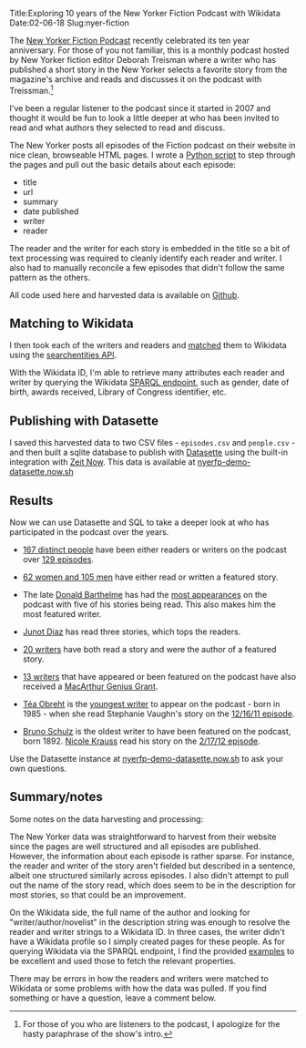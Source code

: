 Title:Exploring 10 years of the New Yorker Fiction Podcast with Wikidata
Date:02-06-18
Slug:nyer-fiction

The [New Yorker Fiction Podcast](https://www.newyorker.com/podcast/fiction) recently celebrated its ten year anniversary. For those of you not familiar, this is a monthly podcast hosted by New Yorker fiction editor Deborah Treisman where a writer who has published a short story in the New Yorker selects a favorite story from the magazine's archive and reads and discusses it on the podcast with Treissman.[^1] 

I've been a regular listener to the podcast since it started in 2007 and thought it would be fun to look a little deeper at who has been invited to read and what authors they selected to read and discuss.

[^1]: For those of you who are listeners to the podcast, I apologize for the hasty paraphrase of the show's intro.

The New Yorker posts all episodes of the Fiction podcast on their website in nice clean, browseable HTML pages. I wrote a [Python script](https://github.com/lawlesst/new-yorker-fiction-podcast-data/blob/master/scripts/harvest.py) to step through the pages and pull out the basic details about each episode:

* title
* url
* summary
* date published
* writer
* reader

The reader and the writer for each story is embedded in the title so a bit of text processing was required to cleanly identify each reader and writer. I also had to manually reconcile a few episodes that didn't follow the same pattern as the others.

All code used here and harvested data is available on [Github](https://github.com/lawlesst/new-yorker-fiction-podcast-data).

## Matching to Wikidata

I then took each of the writers and readers and [matched](https://github.com/lawlesst/new-yorker-fiction-podcast-data/blob/master/scripts/wd_details.py) them to Wikidata using the [searchentities API](https://www.wikidata.org/w/api.php?action=help&modules=wbsearchentities).

With the Wikidata ID, I'm able to retrieve many attributes each reader and writer by querying the Wikidata [SPARQL endpoint](https://query.wikidata.org/), such as gender, date of birth, awards received, Library of Congress identifier, etc.

## Publishing with Datasette

I saved this harvested data to two CSV files - `episodes.csv` and `people.csv` - and then built a sqlite database to publish with [Datasette](https://github.com/simonw/datasette) using the built-in integration with [Zeit Now](https://zeit.co/now). This data is available at [nyerfp-demo-datasette.now.sh](https://nyerfp-demo-datasette.now.sh/)

## Results

Now we can use Datasette and SQL to take a deeper look at who has participated in the podcast over the years.

* [167 distinct people](https://nyerfp-demo-datasette.now.sh/nyer-fiction-podcast-27cb333?sql=select+distinct+wid%2C+personLabel%2C+siteLink+%0D%0Afrom+people%0D%0Aorder+by+personLabel%3B+) have been either readers or writers on the podcast over [129 episodes](https://nyerfp-demo-datasette.now.sh/nyer-fiction-podcast-27cb333?sql=select+*+from+episodes%0D%0Aorder+by+date_published%3B).

* [62 women and 105 men](https://nyerfp-demo-datasette.now.sh/nyer-fiction-podcast-27cb333?sql=select+genderLabel%2C+count%28distinct+wid%29+%0D%0Afrom+people%0D%0Agroup+by+genderLabel+%3B) have either read or written a featured story.

* The late [Donald Barthelme](https://en.wikipedia.org/wiki/Donald_Barthelme) has had the [most appearances](https://nyerfp-demo-datasette.now.sh/nyer-fiction-podcast-27cb333?sql=select+wid%2C+personLabel%2C+count%28distinct+e1.id%29+as+reader%2C+count%28distinct+e2.id%29+as+writer%2C+%28count%28distinct+e1.id%29+%2B+count%28distinct+e2.id%29%29+as+total%0D%0Afrom+people+p%0D%0Aleft+join+episodes+e1+on+p.wid%3De1.reader_wikidata+%0D%0Aleft+join+episodes+e2+on+p.wid%3De2.writer_wikidata+%0D%0Agroup+by+wid%0D%0Aorder+by+total+desc%3B) on the podcast with five of his stories being read. This also makes him the most featured writer.

* [Junot Diaz](https://en.wikipedia.org/wiki/Junot_D%C3%ADaz) has read three stories, which tops the readers.

* [20 writers](https://nyerfp-demo-datasette.now.sh/nyer-fiction-podcast-27cb333?sql=with+p+as+%28%0D%0A++select+wid%2C+personLabel%2C+count%28distinct+e1.id%29+as+reader%2C+count%28distinct+e2.id%29+as+writer%2C+%28count%28distinct+e1.id%29+%2B+count%28distinct+e2.id%29%29+as+total%2C+siteLink%0D%0Afrom+people+p%0D%0Aleft+join+episodes+e1+on+p.wid%3De1.reader_wikidata+%0D%0Aleft+join+episodes+e2+on+p.wid%3De2.writer_wikidata+%0D%0Agroup+by+wid%0D%0A%29%0D%0Aselect+*%0D%0Afrom+p%0D%0Awhere+reader+%3E+0+and+writer+%3E+0+%0D%0Aorder+by+total+desc%3B) have both read a story and were the author of a featured story.

* [13 writers](https://nyerfp-demo-datasette.now.sh/nyer-fiction-podcast-432e4ea?sql=select+distinct+wid%2C+personLabel%2C+siteLink%0D%0Afrom+people%0D%0Awhere+macGeniusGrant%3D1%0D%0Aorder+by+personLabel%3B) that have appeared or been featured on the podcast have also received a [MacArthur Genius Grant](https://en.wikipedia.org/wiki/MacArthur_Fellows_Program).

* [Téa Obreht](https://en.wikipedia.org/wiki/T%C3%A9a_Obreht) is the [youngest writer](https://nyerfp-demo-datasette.now.sh/nyer-fiction-podcast-27cb333?sql=select+wid%2C+personLabel%2C+strftime%28%27%25Y-%25m-%25d%27%2C+birth%29+as+birthYear%2C+siteLink%0D%0Afrom+people+%0D%0Aorder+by+birthYear+desc+%3B) to appear on the podcast - born in 1985 - when she read Stephanie Vaughn's story on the [12/16/11 episode](https://www.newyorker.com/podcast/fiction/tea-obreht-reads-stephanie-vaughn).

* [Bruno Schulz](https://en.wikipedia.org/wiki/Bruno_Schulz) is the oldest writer to have been featured on the podcast, born 1892. [Nicole Krauss](https://en.wikipedia.org/wiki/Nicole_Krauss) read his story on the [2/17/12 episode](https://www.newyorker.com/podcast/fiction/nicole-krauss-reads-bruno-schulz).

Use the Datasette instance at [nyerfp-demo-datasette.now.sh](https://nyerfp-demo-datasette.now.sh/) to ask your own questions.

## Summary/notes

Some notes on the data harvesting and processing:

The New Yorker data was straightforward to harvest from their website since the pages are well structured and all episodes are published. However, the information about each episode is rather sparse. For instance, the reader and writer of the story aren't fielded but described in a sentence, albeit one structured similarly across episodes. I also didn't attempt to pull out the name of the story read, which does seem to be in the description for most stories, so that could be an improvement.

On the Wikidata side, the full name of the author and looking for "writer/author/novelist" in the description string was enough to resolve the reader and writer strings to a Wikidata ID. In three cases, the writer didn't have a Wikidata profile so I simply created pages for these people. As for querying Wikidata via the SPARQL endpoint, I find the provided [examples](https://www.wikidata.org/wiki/Wikidata:SPARQL_query_service/queries/examples) to be excellent and used those to fetch the relevant properties.

There may be errors in how the readers and writers were matched to Wikidata or some problems with how the data was pulled. If you find something or have a question, leave a comment below.
